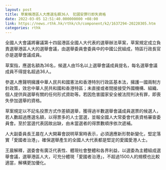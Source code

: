 ```yaml
---
layout: post
title: 草案稱港區人大應選名額36人　犯國安罪行即失資格
date: 2022-03-05 12:51:40.000000000 +08:00
link: https://news.rthk.hk/rthk/ch/component/k2/1637294-20220305.htm
categories: rthk
---
```


全國人大會議將審議第十四屆港區全國人大代表的選舉辦法草案，草案規定成立負責選舉港區人大的選舉會議，由選舉委員會委員中的中國公民組成，特區行政長官亦是選舉會議成員。

草案指，應選名額為36名，候選人由15名以上選舉會議成員提名，每名選舉會議成員不得提名超過36人。

參選人應聲明擁護中華人民共和國憲法和香港特別行政區基本法，擁護一國兩制方針政策，效忠中華人民共和國和香港特區；未直接或者間接接受外國機構、組織、個人提供與選舉有關的任何形式資助等。若因危害國家安全被法院判決有罪，即喪失參加選舉的資格。

草案規定以不記名投票方式作差額選舉，獲得過半數選舉會議成員選票的候選人，若人數超過應選名額，以得票多的人士當選，並報全國人大常委會代表資格審查委員會。至於當選代表因故出缺，由未當選者的得票數順序依次遞補。

人大副委員長王晨在人大開幕會説明草案時表示，必須適應新形勢新變化，堅定落實「愛國者治港」，確保選舉產生的全國人大代表都是堅定的愛國愛港人士。

王晨解釋，選委會有廣泛代表性、體現社會整體和各界利益，以選委為主體組成選舉會議，選舉港區人大，可充分體現「愛國者治港」，不超過1500人的規模也比較適當，解構更加優化。

